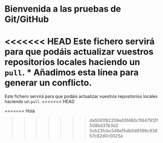 # Bienvenida a las pruebas de Git/GitHub

<<<<<<< HEAD
Este fichero servirá para que podáis actualizar vuestros repositorios locales haciendo un `pull`. * Añadimos esta línea para generar un conflicto.
=======
Este fichero servirá para que podáis actualizar vuestros repositorios locales haciendo un `pull`.
<<<<<<< HEAD

=======
Hola
>>>>>>> da5061f82208e05f480c1f447912f508bd37b3d2
>>>>>>> 5cb23fcbc548ef5db0d9396c93857c82d0c0025a
